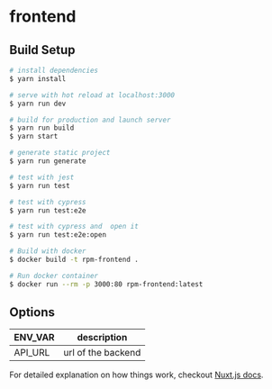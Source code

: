 # frontend


## Build Setup

``` bash
# install dependencies
$ yarn install

# serve with hot reload at localhost:3000
$ yarn run dev

# build for production and launch server
$ yarn run build
$ yarn start

# generate static project
$ yarn run generate

# test with jest
$ yarn run test

# test with cypress
$ yarn run test:e2e

# test with cypress and  open it
$ yarn run test:e2e:open

# Build with docker
$ docker build -t rpm-frontend .

# Run docker container
$ docker run --rm -p 3000:80 rpm-frontend:latest
```

## Options

| ENV_VAR 	| description        	|
|---------	|--------------------	|
| API_URL 	| url of the backend 	|

For detailed explanation on how things work, checkout [Nuxt.js docs](https://nuxtjs.org).
